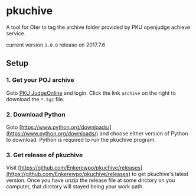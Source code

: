 # pkuchive
A tool for OIer to tag the archive folder provided by PKU openjudge achieve service.

current version `1.0.0` release on 2017.7.6
## Setup
### 1. Get your POJ archive
Goto [PKU JudgeOnline](http://poj.org/) and login. Click the link `archive` on the right to download the `*.tgz` file.
### 2. Download Python
Goto [https://www.python.org/downloads/](https://www.python.org/downloads/) and choose either version of Python to download.
Python is required to run the pkuchive program.
### 3. Get release of pkuchive
Visit [https://github.com/Enkerewpo/pkuchive/releases](https://github.com/Enkerewpo/pkuchive/releases) to get pkuchive's latest version.
Once you have unzip the release file at some dirctory on you computer, that dirctory will stayed being your work path.
